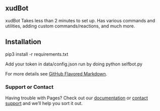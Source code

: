 ## xudBot

xudBot Takes less than 2 minutes to set up. Has various commands and utilities, adding custom commands/reactions, and much more.

## Installation
pip3 install -r requirements.txt

Add your token in data/config.json run by doing python selfbot.py


For more details see [GitHub Flavored Markdown](https://guides.github.com/features/mastering-markdown/).



### Support or Contact

Having trouble with Pages? Check out our [documentation](https://docs.github.com/categories/github-pages-basics/) or [contact support](https://support.github.com/contact) and we’ll help you sort it out.
